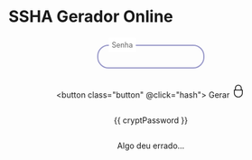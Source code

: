 # SSHA Gerador Online

<script setup lang="ts">
import { ref } from 'vue'
const password = ref('')
const cryptPassword = ref('')
const error = ref(false)

async function hash() {
    cryptPassword.value = ''
    error.value = false
    try {
        const response = await fetch(`https://backend.ldap-passwords.com/ssha?password=${password.value}`)
        cryptPassword.value = await response.text()
    }
    catch (error) {
        error.value = true
    }
}
</script>

<div class="form">
<div class="inputGroup">
    <input id="password" type="password" v-model="password">
    <label for="password">Senha</label>
</div>

<button class="button" @click="hash">
    Gerar
    <svg fill="currentColor" viewBox="0 0 512 512" class="icon">
        <path d="M384 200v-56a128 128 0 0 0-256 0v56H88v128c0 92.635 75.364 168 168 168s168-75.365 168-168V200Zm-224-56a96 96 0 0 1 192 0v56H160Zm232 184c0 74.99-61.01 136-136 136s-136-61.01-136-136v-96h272Z"/>
    </svg>
</button>

<p v-if="cryptPassword">{{ cryptPassword }}</p>
<p v-if="error">Algo deu errado...</p>
</div>

<style scoped>
.form {
    display: flex;
    justify-content: center;
    align-items: center;
    flex-direction: column;
}

.inputGroup {
  margin: 1em 0 1em 0;
  max-width: 190px;
  position: relative;
}

.inputGroup input {
  font-size: 100%;
  padding: 0.8em;
  outline: none;
  border: 2px solid rgb(200, 200, 200);
  background-color: transparent;
  border-radius: 20px;
  width: 100%;
}

.inputGroup label {
  font-size: 100%;
  position: absolute;
  left: 0;
  padding: 0.8em;
  margin-left: 0.5em;
  pointer-events: none;
  transition: all 0.3s ease;
  color: rgb(100, 100, 100);
}

.inputGroup :is(input:focus, input:valid)~label {
  transform: translateY(-50%) scale(.9);
  margin: 0em;
  margin-left: 1.3em;
  padding: 0.4em;
  background-color: #FFFFFF;
}

.dark .inputGroup :is(input:focus, input:valid)~label {
  background-color: #1B1B1F;
}

.inputGroup :is(input:focus, input:valid) {
  border-color: rgb(150, 150, 200);
}

.dark .inputGroup :is(input:focus, input:valid) {
  border-color: #565661;
}

.button {
  position: relative;
  transition: all 0.3s ease-in-out;
  box-shadow: 0px 10px 20px rgba(0, 0, 0, 0.2);
  padding-block: 0.5rem;
  padding-inline: 1.25rem;
  background-color: rgb(0 107 179);
  border-radius: 9999px;
  display: flex;
  align-items: center;
  justify-content: center;
  color: #ffff;
  gap: 10px;
  font-weight: bold;
  border: 3px solid #ffffff4d;
  outline: none;
  overflow: hidden;
  font-size: 15px;
}

.icon {
  width: 24px;
  height: 24px;
  transition: all 0.3s ease-in-out;
}

.button:hover {
  transform: scale(1.05);
  border-color: #fff9;
}

.button:hover .icon {
  transform: translate(4px);
}

.button:hover::before {
  animation: shine 1.5s ease-out infinite;
}

.button::before {
  content: "";
  position: absolute;
  width: 100px;
  height: 100%;
  background-image: linear-gradient(
    120deg,
    rgba(255, 255, 255, 0) 30%,
    rgba(255, 255, 255, 0.8),
    rgba(255, 255, 255, 0) 70%
  );
  top: 0;
  left: -100px;
  opacity: 0.6;
}

@keyframes shine {
  0% {
    left: -100px;
  }

  60% {
    left: 100%;
  }

  to {
    left: 100%;
  }
}
</style>
